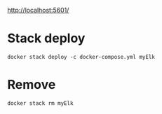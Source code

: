 <http://localhost:5601/>

# Stack deploy

`docker stack deploy -c docker-compose.yml myElk`

# Remove

`docker stack rm myElk`